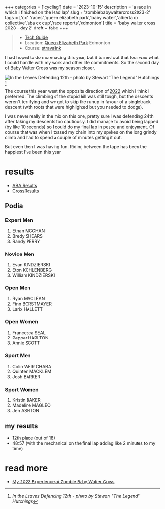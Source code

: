 +++
categories = ['cycling']
date = '2023-10-15'
description = 'a race in which i finished on the lead lap'
slug = 'zombiebabywaltercross2023-2'
tags = ['cx', 'races','queen elizabeth park','baby walter','alberta cx collective','aba cx cup','race reports','edmonton']
title = 'baby walter cross 2023 - day 2'
draft = false
+++

> * [Tech Guide](https://www.ertc.org/bwcx) 
> * Location: [Queen Elizabeth Park](../queenelizabethpark/) Edmonton
> * Course: [stravalink](http://www.strava.com/segments/35674332)

I had hoped to do more racing this year, but it turned out that four was what I could handle with my work and other life commitments. So the second day of Baby Walter Cross was my season closer.

![In the Leaves Defending 12th - photo by Stewart "The Legend" Hutchings](/babywalter23_leaves.jpg "In the Leaves Defending 12th")[^1]

[^1]: *In the Leaves Defending 12th - photo by Stewart "The Legend" Hutchings*

The course this year went the opposite direction of [2022](../zombiebabywaltercross2022/) which I think I preferred. The climbing of the stupid hill was still tough, but the descents weren't terrifying and we got to skip the runup in favour of a singletrack descent (with roots that were highlighted but you needed to dodge).

I was never really in the mix on this one, pretty sure I was defending 24th after taking my descents too cautiously. I did manage to avoid being lapped (by like 10 seconds) so I could do my final lap in peace and enjoyment. Of course that was when I tossed my chain into my spokes on the long grindy climb and had to spend a couple of minutes getting it out.

But even then I was having fun. Riding between the tape has been the happiest I've been this year

# results

* [ABA Results](https://zone4.ca/race/2023-10-15/97a11ff0/results)
* [CrossResults](https://www.crossresults.com/race/11892)

## Podia

### Expert Men

1. Ethan MCGHAN
2. Bredy SHEARS
3. Randy PERRY

### Novice Men

1. Evan KINDZIERSKI
2. Eton KOHLENBERG
3. William KINDZIERSKI

### Open Men

1. Ryan MACLEAN
2. Finn BORSTMAYER
3. Larix HALLETT

### Open Women

1. Francesca SEAL
2. Pepper HARLTON
3. Annie SCOTT

### Sport Men

1. Colin WEIR CHABA
2. Quinten MACKLEM
3. Josh BARKER

### Sport Women

1. Kristin BAKER
2. Madeline MAGLEO
3. Jen ASHTON

## my results

* 12th place (out of 18)
* 48:57 (with the mechanical on the final lap adding like 2 minutes to my time)

# read more

* [My 2022 Experience at Zombie Baby Walter Cross](../zombiebabywaltercross2022)